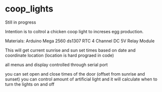 # coop_lights

Still in progress

Intention is to coltrol a chicken coop light to increses egg production. 

Materials:
Arduino Mega 2560
ds1307 RTC
4 Channel DC 5V Relay Module

This will get current sunrise and sun set times based on date and coordinate location (location is hard prograed in code)

all menus and display controlled through serial port

you can set open and close times of the door (offset from sunrise and sunset)
you can control amount of artificial light and it will calculate when to turn the lights on and off
